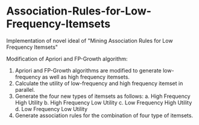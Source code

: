 # Association-Rules-for-Low-Frequency-Itemsets
Implementation of novel ideal of "Mining Association Rules for Low Frequency Itemsets"

Modification of Apriori and FP-Growth algorithm:

1. Apriori and FP-Growth algorithms are modified to generate low-frequency as well as high frequency itemsets.
2. Calculate the utility of low-frequency and high frequency itemset in parallel.
3. Generate the four new types of itemsets as follows:
   a. High Frequency High Utility b. High Frequency Low Utility
   c. Low Frequency High Utility  d. Low Frequency Low Utility
4. Generate association rules for the combination of four type of itemsets.


